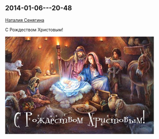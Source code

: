 ## 2014-01-06---20-48

[Наталия Сенягина](https://vk.com/id33862652)

С Рождеством Христовым!

![2014-01-06---20-48.jpg](2014-01-06---20-48.jpg)
